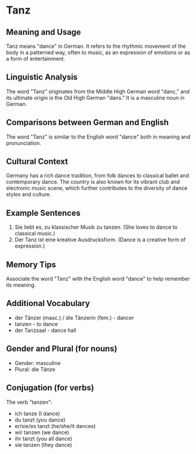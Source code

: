 # Tanz
## Meaning and Usage
Tanz means "dance" in German. It refers to the rhythmic movement of the body in a patterned way, often to music, as an expression of emotions or as a form of entertainment.

## Linguistic Analysis
The word "Tanz" originates from the Middle High German word "danc," and its ultimate origin is the Old High German "dans." It is a masculine noun in German.

## Comparisons between German and English
The word "Tanz" is similar to the English word "dance" both in meaning and pronunciation. 

## Cultural Context
Germany has a rich dance tradition, from folk dances to classical ballet and contemporary dance. The country is also known for its vibrant club and electronic music scene, which further contributes to the diversity of dance styles and culture.

## Example Sentences
1. Sie liebt es, zu klassischer Musik zu tanzen. (She loves to dance to classical music.)
2. Der Tanz ist eine kreative Ausdrucksform. (Dance is a creative form of expression.)

## Memory Tips
Associate the word "Tanz" with the English word "dance" to help remember its meaning.

## Additional Vocabulary
- der Tänzer (masc.) / die Tänzerin (fem.) - dancer
- tanzen - to dance
- der Tanzsaal - dance hall

## Gender and Plural (for nouns)
- Gender: masculine
- Plural: die Tänze

## Conjugation (for verbs)
The verb "tanzen":
- ich tanze (I dance)
- du tanzt (you dance)
- er/sie/es tanzt (he/she/it dances)
- wir tanzen (we dance)
- ihr tanzt (you all dance)
- sie tanzen (they dance)